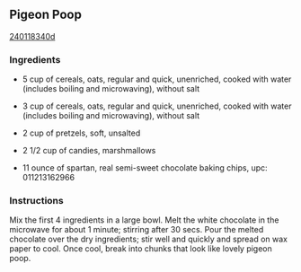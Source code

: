 ## Pigeon Poop

[240118340d](http://www.food.com/recipe/pigeon-poop-153100)

### Ingredients

 - 5 cup of cereals, oats, regular and quick, unenriched, cooked with water (includes boiling and microwaving), without salt

 - 3 cup of cereals, oats, regular and quick, unenriched, cooked with water (includes boiling and microwaving), without salt

 - 2 cup of pretzels, soft, unsalted

 - 2 1/2 cup of candies, marshmallows

 - 11 ounce of spartan, real semi-sweet chocolate baking chips, upc: 011213162966

### Instructions

Mix the first 4 ingredients in a large bowl. Melt the white chocolate in the microwave for about 1 minute; stirring after 30 secs. Pour the melted chocolate over the dry ingredients; stir well and quickly and spread on wax paper to cool. Once cool, break into chunks that look like lovely pigeon poop.